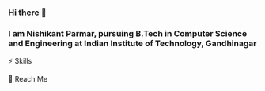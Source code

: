 ### Hi there 👋
### I am Nishikant Parmar, pursuing B.Tech in Computer Science and Engineering at Indian Institute of Technology, Gandhinagar

⚡ Skills 



💬 Reach Me





<!--
**nishikantparmariam/nishikantparmariam** is a ✨ _special_ ✨ repository because its `README.md` (this file) appears on your GitHub profile.

Here are some ideas to get you started:

- 🔭 I’m currently working on ...
- 🌱 I’m currently learning ...
- 👯 I’m looking to collaborate on ...
- 🤔 I’m looking for help with ...
- 💬 Ask me about ...
- 📫 How to reach me: ...
- 😄 Pronouns: ...
- ⚡ Fun fact: ...
-->
